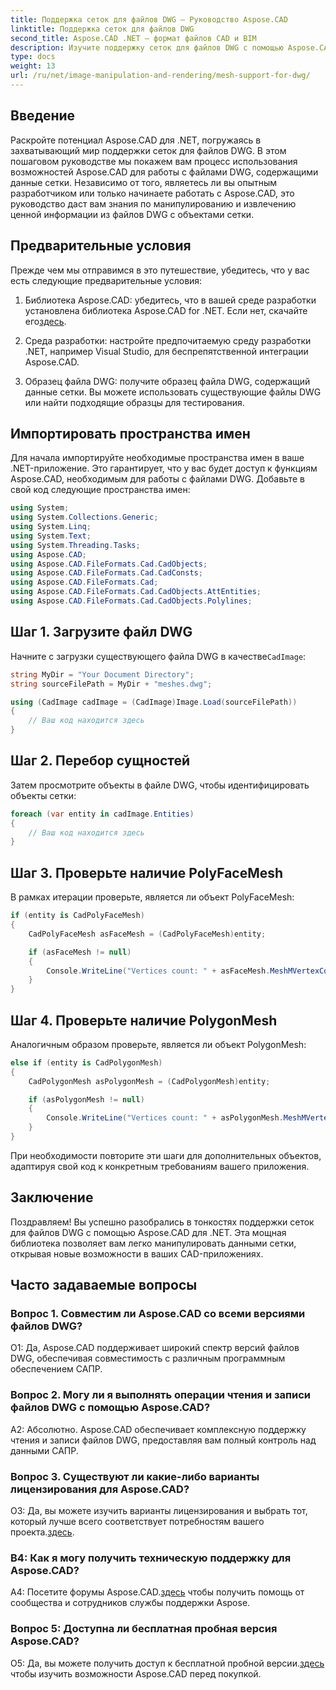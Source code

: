 ```yaml
---
title: Поддержка сеток для файлов DWG — Руководство Aspose.CAD
linktitle: Поддержка сеток для файлов DWG
second_title: Aspose.CAD .NET — формат файлов CAD и BIM
description: Изучите поддержку сеток для файлов DWG с помощью Aspose.CAD для .NET. Расширьте возможности своих CAD-приложений с помощью мощных возможностей манипулирования сетками.
type: docs
weight: 13
url: /ru/net/image-manipulation-and-rendering/mesh-support-for-dwg/
---
```

## Введение

Раскройте потенциал Aspose.CAD для .NET, погружаясь в захватывающий мир поддержки сеток для файлов DWG. В этом пошаговом руководстве мы покажем вам процесс использования возможностей Aspose.CAD для работы с файлами DWG, содержащими данные сетки. Независимо от того, являетесь ли вы опытным разработчиком или только начинаете работать с Aspose.CAD, это руководство даст вам знания по манипулированию и извлечению ценной информации из файлов DWG с объектами сетки.

## Предварительные условия

Прежде чем мы отправимся в это путешествие, убедитесь, что у вас есть следующие предварительные условия:

1.  Библиотека Aspose.CAD: убедитесь, что в вашей среде разработки установлена библиотека Aspose.CAD for .NET. Если нет, скачайте его[здесь](https://releases.aspose.com/cad/net/).

2. Среда разработки: настройте предпочитаемую среду разработки .NET, например Visual Studio, для беспрепятственной интеграции Aspose.CAD.

3. Образец файла DWG: получите образец файла DWG, содержащий данные сетки. Вы можете использовать существующие файлы DWG или найти подходящие образцы для тестирования.

## Импортировать пространства имен

Для начала импортируйте необходимые пространства имен в ваше .NET-приложение. Это гарантирует, что у вас будет доступ к функциям Aspose.CAD, необходимым для работы с файлами DWG. Добавьте в свой код следующие пространства имен:

```csharp
using System;
using System.Collections.Generic;
using System.Linq;
using System.Text;
using System.Threading.Tasks;
using Aspose.CAD;
using Aspose.CAD.FileFormats.Cad.CadObjects;
using Aspose.CAD.FileFormats.Cad.CadConsts;
using Aspose.CAD.FileFormats.Cad;
using Aspose.CAD.FileFormats.Cad.CadObjects.AttEntities;
using Aspose.CAD.FileFormats.Cad.CadObjects.Polylines;
```

## Шаг 1. Загрузите файл DWG

 Начните с загрузки существующего файла DWG в качестве`CadImage`:

```csharp
string MyDir = "Your Document Directory";
string sourceFilePath = MyDir + "meshes.dwg";

using (CadImage cadImage = (CadImage)Image.Load(sourceFilePath))
{
    // Ваш код находится здесь
}
```

## Шаг 2. Перебор сущностей

Затем просмотрите объекты в файле DWG, чтобы идентифицировать объекты сетки:

```csharp
foreach (var entity in cadImage.Entities)
{
    // Ваш код находится здесь
}
```

## Шаг 3. Проверьте наличие PolyFaceMesh

В рамках итерации проверьте, является ли объект PolyFaceMesh:

```csharp
if (entity is CadPolyFaceMesh)
{
    CadPolyFaceMesh asFaceMesh = (CadPolyFaceMesh)entity;

    if (asFaceMesh != null)
    {
        Console.WriteLine("Vertices count: " + asFaceMesh.MeshMVertexCount);
    }
}
```

## Шаг 4. Проверьте наличие PolygonMesh

Аналогичным образом проверьте, является ли объект PolygonMesh:

```csharp
else if (entity is CadPolygonMesh)
{
    CadPolygonMesh asPolygonMesh = (CadPolygonMesh)entity;

    if (asPolygonMesh != null)
    {
        Console.WriteLine("Vertices count: " + asPolygonMesh.MeshMVertexCount);
    }
}
```

При необходимости повторите эти шаги для дополнительных объектов, адаптируя свой код к конкретным требованиям вашего приложения.

## Заключение

Поздравляем! Вы успешно разобрались в тонкостях поддержки сеток для файлов DWG с помощью Aspose.CAD для .NET. Эта мощная библиотека позволяет вам легко манипулировать данными сетки, открывая новые возможности в ваших CAD-приложениях.

## Часто задаваемые вопросы

### Вопрос 1. Совместим ли Aspose.CAD со всеми версиями файлов DWG?

О1: Да, Aspose.CAD поддерживает широкий спектр версий файлов DWG, обеспечивая совместимость с различным программным обеспечением САПР.

### Вопрос 2. Могу ли я выполнять операции чтения и записи файлов DWG с помощью Aspose.CAD?

А2: Абсолютно. Aspose.CAD обеспечивает комплексную поддержку чтения и записи файлов DWG, предоставляя вам полный контроль над данными САПР.

### Вопрос 3. Существуют ли какие-либо варианты лицензирования для Aspose.CAD?

 О3: Да, вы можете изучить варианты лицензирования и выбрать тот, который лучше всего соответствует потребностям вашего проекта.[здесь](https://purchase.aspose.com/buy).

### В4: Как я могу получить техническую поддержку для Aspose.CAD?

 A4: Посетите форумы Aspose.CAD.[здесь](https://forum.aspose.com/c/cad/19) чтобы получить помощь от сообщества и сотрудников службы поддержки Aspose.

### Вопрос 5: Доступна ли бесплатная пробная версия Aspose.CAD?

 О5: Да, вы можете получить доступ к бесплатной пробной версии.[здесь](https://releases.aspose.com/) чтобы изучить возможности Aspose.CAD перед покупкой.
